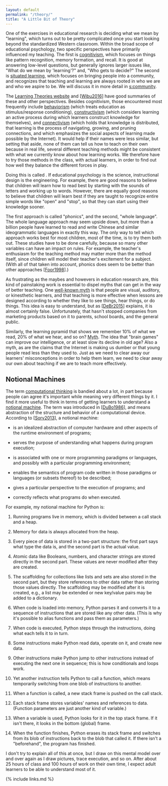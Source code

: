 ```yaml
---
layout: default
permalink: "/theory/"
title: "A Little Bit of Theory"
---
```


One of the exercises in educational research is deciding what we mean by
"learning", which turns out to be pretty complicated once you start
looking beyond the standardized Western classroom. Within the broad
scope of educational psychology, two specific perspectives have
primarily influenced my teaching. The first is
[cognitivism](#g:cognitivism), which focuses on things like
pattern recognition, memory formation, and recall. It is good at
answering low-level questions, but generally ignores larger issues like,
"What do we mean by 'learning'?" and, "Who gets to decide?" The second
is [situated learning](#g:situated-learning), which focuses
on bringing people into a community, and recognizes that teaching and
learning are always rooted in who we are and who we aspire to be. We
will discuss it in more detail in [s:community](#CHAPTER).

The [Learning Theories website](http://www.learning-theories.com/) and
[[Wibu2016](#CITE)] have good summaries of these and other perspectives.
Besides cognitivism, those encountered most frequently include
[behaviorism](#g:behaviorism) (which treats education as
stimulus/response conditioning),
[constructivism](#g:constructivism) (which considers learning
an active process during which learners construct knowledge for
themselves), and [connectivism](#g:connectivism) (which holds
that knowledge is distributed, that learning is the process of
navigating, growing, and pruning connections, and which emphasizes the
social aspects of learning made possible by the Internet). It would help
if their names were less similar, but setting that aside, none of them
can tell us how to teach on their own because in real life, several
different teaching methods might be consistent with what we currently
know about how learning works. We therefore have to try those methods in
the class, with actual learners, in order to find out how well they
balance the different forces in play.

Doing this is called . If educational psychology is the science,
instructional design is the engineering. For example, there are good
reasons to believe that children will learn how to read best by starting
with the sounds of letters and working up to words. However, there are
equally good reasons to believe that children will learn best if they
are taught to recognize entire simple words like "open" and "stop", so
that they can start using their knowledge sooner.

The first approach is called "phonics", and the second, "whole
language". The whole language approach may seem upside down, but more
than a billion people have learned to read and write Chinese and similar
ideogrammatic languages in exactly this way. The only way to tell which
approach works best for most children, most of the time, is to try them
both out. These studies have to be done carefully, because so many other
variables can have an impact on rules. For example, the teacher's
enthusiasm for the teaching method may matter more than the method
itself, since children will model their teacher's excitement for a
subject. (With all of that taken into account, phonics does seem to be
better than other approaches [[Foor1998](#CITE)].)

As frustrating as the maybes and howevers in education research are,
this kind of painstaking work is essential to dispel myths that can get
in the way of better teaching. One [well-known
myth](https://en.wikipedia.org/wiki/Learning_styles#Learning_modalities)
is that people are visual, auditory, or kinesthetic learners, and that
teaching is more effective when lessons are designed according to
whether they like to see things, hear things, or do things. This idea is
easy to understand, but as [[DeBr2015](#CITE)] explains, it is almost
certainly false. Unfortunately, that hasn't stopped companies from
marketing products based on it to parents, school boards, and the
general public.

Similarly, the learning pyramid that shows we remember 10% of what we
read, 20% of what we hear, and so on?
[Myth](https://www.worklearning.com/2015/01/05/mythical-retention-data-the-corrupted-cone/).
The idea that "brain games" can improve our intelligence, or at least
slow its decline in old age? Also a myth, as are the claims that the
Internet is making us dumber or that young people read less than they
used to. Just as we need to clear away our learners' misconceptions in
order to help them learn, we need to clear away our own about teaching
if we are to teach more effectively.

## Notional Machines

The term [computational thinking](#g:computational-thinking)
is bandied about a lot, in part because people can agree it's important
while meaning very different things by it. I find it more useful to
think in terms of getting learners to understand a
[notional machine](#g:notional-machine). The term was
introduced in [[DuBo1986](#CITE)], and means abstraction of the structure
and behavior of a computational device. According to [[Sorv2013](#CITE)],
a notional machine:

- is an idealized abstraction of computer hardware and other aspects
  of the runtime environment of programs;

- serves the purpose of understanding what happens during program
  execution;

- is associated with one or more programming paradigms or languages,
  and possibly with a particular programming environment;

- enables the semantics of program code written in those paradigms or
  languages (or subsets thereof) to be described;

- gives a particular perspective to the execution of programs; and

- correctly reflects what programs do when executed.

For example, my notional machine for Python is:

1. Running programs live in memory, which is divided between a call
   stack and a heap.

1. Memory for data is always allocated from the heap.

1. Every piece of data is stored in a two-part structure: the first
   part says what type the data is, and the second part is the actual
   value.

1. Atomic data like Booleans, numbers, and character strings are stored
   directly in the second part. These values are never modified after
   they are created.

1. The scaffolding for collections like lists and sets are also stored
   in the second part, but they store references to other data rather
   than storing those values directly. The scaffolding may be modified
   after it is created, e.g., a list may be extended or new key/value
   pairs may be added to a dictionary.

1. When code is loaded into memory, Python parses it and converts it to
   a sequence of instructions that are stored like any other data.
   (This is why it's possible to alias functions and pass them as
   parameters.)

1. When code is executed, Python steps through the instructions, doing
   what each tells it to in turn.

1. Some instructions make Python read data, operate on it, and create
   new data.

1. Other instructions make Python jump to other instructions instead of
   executing the next one in sequence; this is how conditionals and
   loops work.

1. Yet another instruction tells Python to call a function, which means
   temporarily switching from one blob of instructions to another.

1. When a function is called, a new stack frame is pushed on the call
   stack.

1. Each stack frame stores variables' names and references to data.
   (Function parameters are just another kind of variable.)

1. When a variable is used, Python looks for it in the top stack frame.
   If it isn't there, it looks in the bottom (global) frame.

1. When the function finishes, Python erases its stack frame and
   switches from its blob of instructions back to the blob that called
   it. If there isn't a "beforehand", the program has finished.

I don't try to explain all of this at once, but I draw on this mental
model over and over again as I draw pictures, trace execution, and so
on. After about 25 hours of class and 100 hours of work on their own
time, I expect adult learners to be able to understand most of it.

{% include links.md %}

